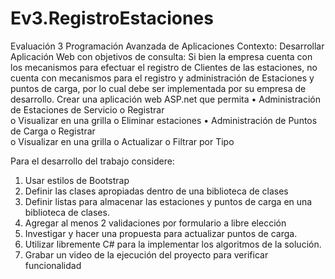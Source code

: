 # Ev3.RegistroEstaciones
Evaluación 3 Programación Avanzada de Aplicaciones Contexto: 
Desarrollar Aplicación Web con objetivos de consulta: Si bien la empresa cuenta  con los mecanismos para efectuar el registro de Clientes de las estaciones, 
no  cuenta con mecanismos para el registro y administración de Estaciones y puntos  de carga, por lo cual debe ser implementada por su empresa de desarrollo. 
Crear una aplicación web ASP.net que permita 
• Administración de Estaciones de Servicio 
o Registrar  
o Visualizar en una grilla 
o Eliminar estaciones 
• Administración de Puntos de Carga 
o Registrar  
o Visualizar en una grilla 
o Actualizar 
o Filtrar por Tipo 

Para el desarrollo del trabajo considere: 
1. Usar estilos de Bootstrap 
2. Definir las clases apropiadas dentro de una biblioteca de clases 
3. Definir listas para almacenar las estaciones y puntos de carga en una  biblioteca de clases. 
4. Agregar al menos 2 validaciones por formulario a libre elección 
5. Investigar y hacer una propuesta para actualizar puntos de carga. 
6. Utilizar libremente C# para la implementar los algoritmos de la solución. 
7. Grabar un video de la ejecución del proyecto para verificar funcionalidad
